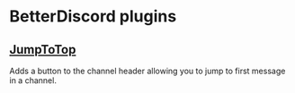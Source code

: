 # BetterDiscord plugins

## [JumpToTop](./JumpToTop)

Adds a button to the channel header allowing you to jump to first message in a channel.